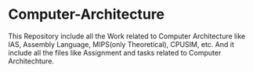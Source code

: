 # Computer-Architecture
This Repository include all the Work related to Computer Architecture like IAS, Assembly Language, MIPS(only Theoretical), CPUSIM, etc. And it include all the files like Assignment and tasks related to Computer Architechture.
